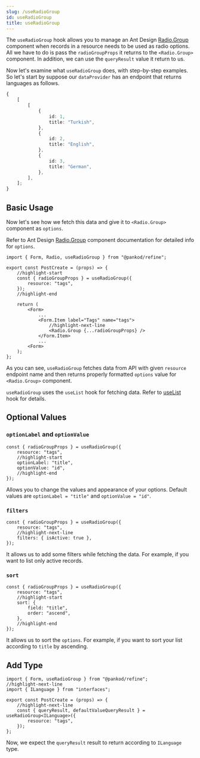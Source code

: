 ```yaml
---
slug: /useRadioGroup
id: useRadioGroup
title: useRadioGroup
---
```


<!-- import basicUsage from '@site/static/img/use-checkboxgroup-basic.png' -->

The `useRadioGroup` hook allows you to manage an Ant Design [Radio.Group](https://ant.design/components/radio/#components-radio-demo-radiogroup-with-name) component when records in a resource needs to be used as radio options. All we have to do is pass the `radioGroupProps` it returns to the `<Radio.Group>` component. In addition, we can use the `queryResult` value it return to us.

Now let's examine what `useRadioGroup` does, with step-by-step examples. So let's start by suppose our `dataProvider` has an endpoint that returns languages as follows.

```ts title="https://refine-fake-rest.pankod.com/languages"
{
    [
        [
            {
                id: 1,
                title: "Turkish",
            },
            {
                id: 2,
                title: "English",
            },
            {
                id: 3,
                title: "German",
            },
        ],
    ];
}
```

## Basic Usage

Now let's see how we fetch this data and give it to `<Radio.Group>` component as `options`.

Refer to Ant Design [Radio.Group](https://ant.design/components/radio) component documentation for detailed info for `options`.

```tsx title="src/pages/posts/create.tsx"
import { Form, Radio, useRadioGroup } from "@pankod/refine";

export const PostCreate = (props) => {
    //highlight-start
    const { radioGroupProps } = useRadioGroup({
        resource: "tags",
    });
    //highlight-end

    return (
        <Form>
            ...
            <Form.Item label="Tags" name="tags">
                //highlight-next-line
                <Radio.Group {...radioGroupProps} />
            </Form.Item>
            ...
        <Form>
    );
};
```

<!-- <div>
    <img src={basicUsage} />
</div>
<br/> -->

As you can see, `useRadioGroup` fetches data from API with given `resource` endpoint name and then returns properly formatted `options` value for `<Radio.Group>` component.

`useRadioGroup` uses the `useList` hook for fetching data. Refer to [useList](#) hook for details.

## Optional Values

### `optionLabel` and `optionValue`

```tsx
const { radioGroupProps } = useRadioGroup({
    resource: "tags",
    //highlight-start
    optionLabel: "title",
    optionValue: "id",
    //highlight-end
});
```

Allows you to change the values and appearance of your options. Default values are `optionLabel = "title"` and `optionValue = "id"`.

### `filters`

```tsx
const { radioGroupProps } = useRadioGroup({
    resource: "tags",
    //highlight-next-line
    filters: { isActive: true },
});
```

It allows us to add some filters while fetching the data. For example, if you want to list only active records.

### `sort`

```tsx
const { radioGroupProps } = useRadioGroup({
    resource: "tags",
    //highlight-start
    sort: {
        field: "title",
        order: "ascend",
    },
    //highlight-end
});
```

It allows us to sort the `options`. For example, if you want to sort your list according to `title` by ascending.

## Add Type

```tsx title="src/pages/posts/create.tsx"
import { Form, useRadioGroup } from "@pankod/refine";
//highlight-next-line
import { ILanguage } from "interfaces";

export const PostCreate = (props) => {
    //highlight-next-line
    const { queryResult, defaultValueQueryResult } = useRadioGroup<ILanguage>({
        resource: "tags",
    });
};
```

Now, we expect the `queryResult` result to return according to `ILanguage` type.

